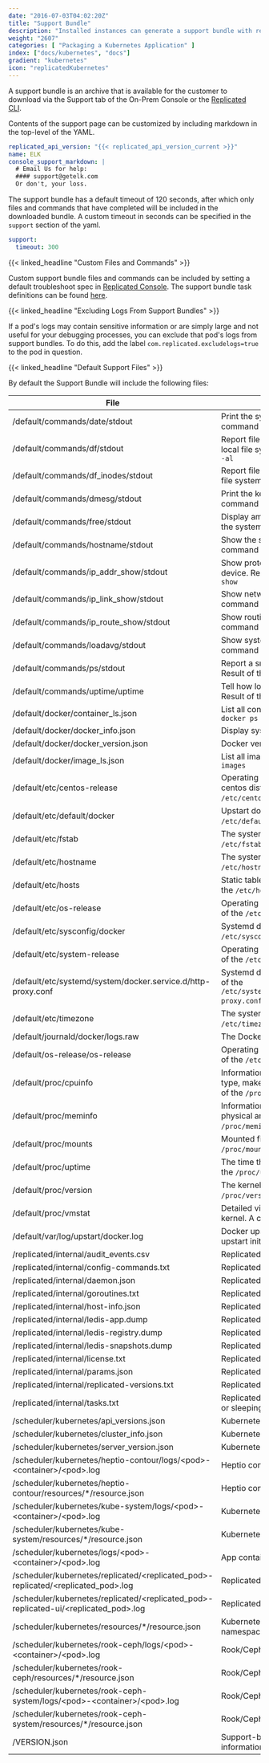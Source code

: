 ```yaml
---
date: "2016-07-03T04:02:20Z"
title: "Support Bundle"
description: "Installed instances can generate a support bundle with relevant logs and instance information."
weight: "2607"
categories: [ "Packaging a Kubernetes Application" ]
index: ["docs/kubernetes", "docs"]
gradient: "kubernetes"
icon: "replicatedKubernetes"
---
```


A support bundle is an archive that is available for the customer to download via the Support tab of the On-Prem Console or the [Replicated CLI](/api/replicatedctl/replicatedctl_support-bundle/).

Contents of the support page can be customized by including markdown in the top-level of the YAML.

```yaml
replicated_api_version: "{{< replicated_api_version_current >}}"
name: ELK
console_support_markdown: |
  # Email Us for help:
  #### support@getelk.com
  Or don't, your loss.
```

The support bundle has a default timeout of 120 seconds, after which only files and commands that have completed will be included in the downloaded bundle. A custom timeout in seconds can be specified in the `support` section of the yaml.

```yaml
support:
  timeout: 300
```

{{< linked_headline "Custom Files and Commands" >}}

Custom support bundle files and commands can be included by setting a default troubleshoot spec in [Replicated Console](https://console.replicated.com/troubleshoot/specs). The support bundle task definitions can be found [here](/api/support-bundle-yaml-specs/shared).


{{< linked_headline "Excluding Logs From Support Bundles" >}}

If a pod's logs may contain sensitive information or are simply large and not useful for your debugging processes, you can exclude that pod's logs from support bundles. To do this, add the label `com.replicated.excludelogs=true` to the pod in question.

{{< linked_headline "Default Support Files" >}}

By default the Support Bundle will include the following files:

| File | Description |
|------|-------------|
| /default/commands/date/stdout | Print the system date and time. Result of the command `date` |
| /default/commands/df/stdout | Report file system disk space usage for the local file systems. Result of the command `df -al` |
| /default/commands/df_inodes/stdout | Report file system inode usage for the local file systems. Result of the command `df -ali` |
| /default/commands/dmesg/stdout | Print the kernel ring buffer. Result of the command `dmesg` |
| /default/commands/free/stdout | Display amount of free and used memory in the system. Result of the command `free -m` |
| /default/commands/hostname/stdout | Show the system's host name. Result of the command `hostname` |
| /default/commands/ip_addr_show/stdout | Show protocol (IP or IPv6) addresses on a device. Result of the command `ip -o addr show` |
| /default/commands/ip_link_show/stdout | Show network devices. Result of the command `ip -o link show` |
| /default/commands/ip_route_show/stdout | Show routing table entries. Result of the command `ip -o route show` |
| /default/commands/loadavg/stdout | Show system load average. Result of the command `loadavg` |
| /default/commands/ps/stdout | Report a snapshot of the current processes. Result of the command `ps fauxwww` |
| /default/commands/uptime/uptime | Tell how long the system has been running. Result of the command `uptime` |
| /default/docker/container_ls.json | List all containers. Result of the command `docker ps -a` |
| /default/docker/docker_info.json | Display system-wide information |
| /default/docker/docker_version.json | Docker version output |
| /default/docker/image_ls.json | List all images. Result of the command `docker images`|
| /default/etc/centos-release | Operating system identification data for centos distributions. A copy of the `/etc/centos-release` file. |
| /default/etc/default/docker | Upstart docker configuration. A copy of the `/etc/default/docker` file |
| /default/etc/fstab | The system's filesystems table. A copy of the `/etc/fstab` file |
| /default/etc/hostname | The system's host name. A copy of the `/etc/hostname` file |
| /default/etc/hosts | Static table lookup for hostnames. A copy of the `/etc/hosts` file |
| /default/etc/os-release | Operating system identification data. A copy of the `/etc/os-release` file. |
| /default/etc/sysconfig/docker | Systemd docker configuration. A copy of the `/etc/sysconfig/docker` file |
| /default/etc/system-release | Operating system identification data. A copy of the `/etc/system-release` file |
| /default/etc/systemd/system/docker.service.d/http-proxy.conf | Systemd docker proxy configuration. A copy of the `/etc/systemd/system/docker.service.d/http-proxy.conf` file |
| /default/etc/timezone | The system's timezone. A copy of the `/etc/timezone` file |
| /default/journald/docker/logs.raw | The Docker Journald logs |
| /default/os-release/os-release | Operating system identification data. A copy of the `/etc/os-release` file. |
| /default/proc/cpuinfo | Information about the processor, such as its type, make, model, and performance. A copy of the `/proc/cpuinfo` file |
| /default/proc/meminfo | Information about memory usage, both physical and swap. A copy of the `/proc/meminfo` file |
| /default/proc/mounts | Mounted filesystems. A copy of the `/proc/mounts` file |
| /default/proc/uptime | The time the system has been up. A copy of the `/proc/uptime` file |
| /default/proc/version | The kernel version. A copy of the `/proc/version` file |
| /default/proc/vmstat | Detailed virtual memory statistics from the kernel. A copy of the `/proc/vmstat` file |
| /default/var/log/upstart/docker.log | Docker upstart logs when running with the upstart init system |
| /replicated/internal/audit_events.csv | Replicated audit log events dump |
| /replicated/internal/config-commands.txt | Replicated config command results |
| /replicated/internal/daemon.json | Replicated daemon information |
| /replicated/internal/goroutines.txt | Replicated thread dump |
| /replicated/internal/host-info.json | Replicated cluster host info |
| /replicated/internal/ledis-app.dump | Replicated main database dump |
| /replicated/internal/ledis-registry.dump | Replicated registry database dump |
| /replicated/internal/ledis-snapshots.dump | Replicated snapshots database dump |
| /replicated/internal/license.txt | Replicated license information |
| /replicated/internal/params.json | Replicated runtime configuration |
| /replicated/internal/replicated-versions.txt | Replicated version information |
| /replicated/internal/tasks.txt | Replicated current tasks (queued, executing, or sleeping) |
| /scheduler/kubernetes/api_versions.json | Kubernetes API versions |
| /scheduler/kubernetes/cluster_info.json | Kubernetes cluster info |
| /scheduler/kubernetes/server_version.json | Kubernetes server version |
| /scheduler/kubernetes/heptio-contour/logs/\<pod\>-\<container\>/\<pod\>.log | Heptio contour container logs |
| /scheduler/kubernetes/heptio-contour/resources/\*/resource.json | Heptio contour resource info |
| /scheduler/kubernetes/kube-system/logs/\<pod\>-\<container\>/\<pod\>.log | Kubernetes system container logs |
| /scheduler/kubernetes/kube-system/resources/\*/resource.json | Kubernetes system resource info |
| /scheduler/kubernetes/logs/\<pod\>-\<container\>/\<pod\>.log | App container logs |
| /scheduler/kubernetes/replicated/\<replicated_pod\>-replicated/\<replicated_pod\>.log | Replicated container logs |
| /scheduler/kubernetes/replicated/\<replicated_pod\>-replicated-ui/\<replicated_pod\>.log | Replicated UI container logs |
| /scheduler/kubernetes/resources/\*/resource.json | Kubernetes resource info in the app namespace |
| /scheduler/kubernetes/rook-ceph/logs/\<pod\>-\<container\>/\<pod\>.log | Rook/Ceph container logs |
| /scheduler/kubernetes/rook-ceph/resources/\*/resource.json | Rook/Ceph resource info |
| /scheduler/kubernetes/rook-ceph-system/logs/\<pod\>-\<container\>/\<pod\>.log | Rook/Ceph system container logs |
| /scheduler/kubernetes/rook-ceph-system/resources/\*/resource.json | Rook/Ceph system resource info |
| /VERSION.json | Support-bundle command version information |
